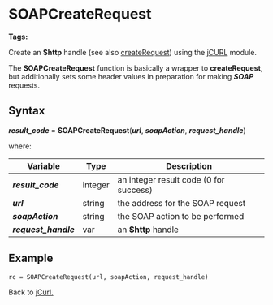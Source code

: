 # SOAPCreateRequest

<PageHeader />

**Tags:**
<badge text='curl' vertical='middle' />
<badge text='soap' vertical='middle' />
<badge text='http' vertical='middle' />

Create an **$http** handle (see also [createRequest](./../createRequest/#heading)) using the [jCURL](./../README.md) module.

The **SOAPCreateRequest** function is basically a wrapper to **createRequest**, but additionally sets some header values in preparation for making ***SOAP*** requests.

## Syntax

***result_code*** = **SOAPCreateRequest**(***url***, ***soapAction***, ***request_handle***)

where:

| Variable | Type | Description |
|--|--|--|
***result_code*** | integer |an integer result code (0 for success)
***url*** | string |the address for the SOAP request
***soapAction*** | string |the SOAP action to be performed
***request_handle*** | var | an **$http** handle

## Example

```
rc = SOAPCreateRequest(url, soapAction, request_handle)
```

Back to [jCurl.](./../README.md)

<PageFooter />
